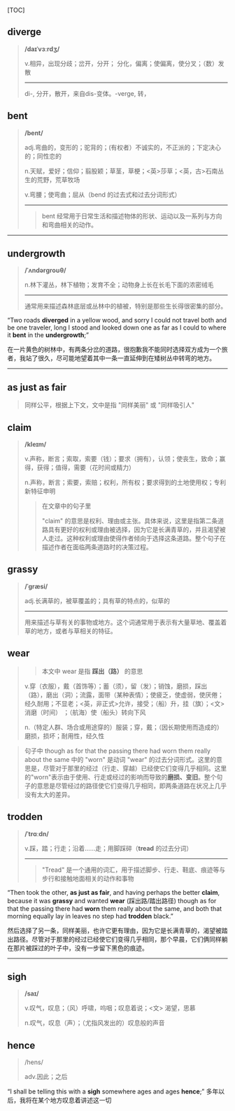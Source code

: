 [TOC]

## diverge

> **/daɪˈvɜːrdʒ/**
>
> v.相异，出现分歧；岔开，分开； 分化，偏离；使偏离，使分叉；（数）发散
>
> ---
>
> di-, 分开，散开，来自dis-变体。-verge, 转，

## bent

>**/bent/**
>
>adj.弯曲的，变形的；驼背的；(有权者）不诚实的，不正派的；下定决心的；同性恋的
>
>n.天赋，爱好；信仰；翦股颖；草茎，草梗；<英>莎草；<英，古>石南丛生的荒野，荒草牧场
>
>v.弯腰；使弯曲；屈从（bend 的过去式和过去分词形式）
>
>---
>
>> bent 经常用于日常生活和描述物体的形状、运动以及一系列与方向和弯曲相关的动作。

---

## undergrowth

> **/ˈʌndərɡroʊθ/**
>
> n.林下灌丛，林下植物；发育不全；动物身上长在长毛下面的浓密绒毛
>
> ---
>
> 通常用来描述森林底层或丛林中的植被，特别是那些生长得很密集的部分。

“Two roads **diverged** in a yellow wood, and sorry I could not travel both and be one traveler, long I stood and looked down one as far as I could to where it **bent** in the **undergrowth**;”

在一片黄色的树林中，有两条分岔的道路，很抱歉我不能同时选择双方成为一个旅者，我站了很久，尽可能地望着其中一条一直延伸到在矮树丛中转弯的地方。

---

## as just as fair

> 同样公平，根据上下文，文中是指  "同样美丽" 或 "同样吸引人"

## claim

> **/kleɪm/**
>
> v.声称，断言；索取，索要（钱）；要求（拥有），认领；使丧生，致命；赢得，获得；值得，需要（花时间或精力）
>
> n.声称，断言；索要，索赔；权利，所有权；要求得到的土地使用权；专利新特征申明
>
> > 在文章中的句子里 
> >
> > "claim" 的意思是权利、理由或主张。具体来说，这里是指第二条道路具有更好的权利或理由被选择，因为它是长满青草的，并且渴望被人走过。这种权利或理由使得作者倾向于选择这条道路。整个句子在描述作者在面临两条道路时的决策过程。

## grassy

> **/ˈɡræsi/**
>
> adj.长满草的，被草覆盖的；具有草的特点的，似草的
>
> ---
>
> 用来描述与草有关的事物或地方。这个词通常用于表示有大量草地、覆盖着草的地方，或者与草相关的特征。


## wear

> > 本文中 wear 是指  **踩出（路）** 的意思
>
> v.穿（衣服），戴（首饰等）；蓄（须），留（发）；销蚀，磨损，踩出（路），磨出（洞）；流露，面带（某种表情）；使疲乏，使虚弱，使厌倦；经久耐用；不显老；<英，非正式>允许，接受；（船）升，挂（旗）；<文>消磨（时间） ；（航海）使（船头）转向下风
>
> n.（特定人群、场合或用途穿的）服装；穿，戴；（因长期使用而造成的）磨损，损坏；耐用性，经久性

> 句子中 though as for that the passing there had worn them really about the same 中的 "worn" 是动词 "wear" 的过去分词形式。这里的意思是，尽管对于那里的经过（行走、穿越）已经使它们变得几乎相同。这里的"worn"表示由于使用、行走或经过的影响而导致的**磨损、变旧**。整个句子的意思是尽管经过的路径使它们变得几乎相同，即两条道路在状况上几乎没有太大的差异。


## trodden

> **/ˈtrɑːdn/**
>
> v.踩，踏；行走；沿着……走；用脚踩碎（**tread** 的过去分词）
>
> ---
>
> > "Tread" 是一个通用的词汇，用于描述脚步、行走、鞋底、痕迹等与步行和接触地面相关的动作和事物

“Then took the other, **as just as fair**, and having perhaps the better **claim**, because it was **grassy** and wanted **wear** (踩出路/踏出路径) though as for that the passing there had **worn** them really about the same, and both that morning equally lay in leaves no step had **trodden** black.”

然后选择了另一条，同样美丽，也许它更有理由，因为它是长满青草的，渴望被踏出路径。尽管对于那里的经过已经使它们变得几乎相同，那个早晨，它们俩同样躺在那片被踩过的叶子中，没有一步留下黑色的痕迹。

---

## sigh

> **/saɪ/**
>
> v.叹气，叹息；（风）呼啸，呜咽；叹息着说；<文> 渴望，思慕
>
> n.叹气，叹息（声）；（尤指风发出的）叹息般的声音

## hence

> /hens/
>
> adv.因此；之后

“I shall be telling this with a **sigh** somewhere ages and ages **hence**;” 多年以后，我将在某个地方叹息着讲述这一切

